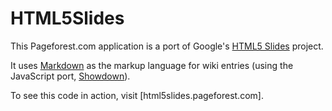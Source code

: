 HTML5Slides
===
This Pageforest.com application is a port of Google's [HTML5 Slides] project.

It uses [Markdown] as the markup language for wiki entries (using the JavaScript port, [Showdown]).

To see this code in action, visit [html5slides.pageforest.com].

  [HTML5 Slides]: http://code.google.com/p/html5slides/
  [Markdown]: http://daringfireball.net/projects/markdown/
  [Showdown]: http://attacklab.net/showdown/showdown-v0.9.zip
  [wiki.pageforest.com]: http://wiki.pageforest.com
